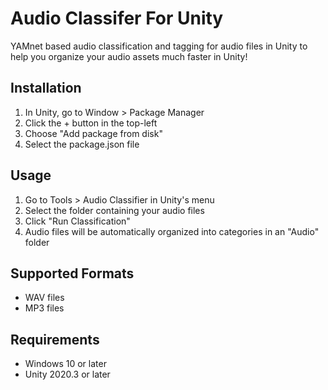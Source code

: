 # Audio Classifer For Unity

YAMnet based audio classification and tagging for audio files in Unity to help you organize your audio assets much faster in Unity!

## Installation
1. In Unity, go to Window > Package Manager
2. Click the + button in the top-left
3. Choose "Add package from disk"
4. Select the package.json file

## Usage
1. Go to Tools > Audio Classifier in Unity's menu
2. Select the folder containing your audio files
3. Click "Run Classification"
4. Audio files will be automatically organized into categories in an "Audio" folder

## Supported Formats
- WAV files
- MP3 files

## Requirements
- Windows 10 or later
- Unity 2020.3 or later
